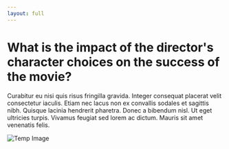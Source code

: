 ```yaml
---
layout: full
---
```


# What is the impact of the director's character choices on the success of the movie?

Curabitur eu nisi quis risus fringilla gravida. Integer consequat placerat velit consectetur iaculis. Etiam nec lacus non ex convallis sodales et sagittis nibh. Quisque lacinia hendrerit pharetra. Donec a bibendum nisl. Ut eget ultricies turpis. Vivamus feugiat sed lorem ac dictum. Mauris sit amet venenatis felis.

![Temp Image](https://i.postimg.cc/5th5pyzK/image-2023-12-11-214555044.png)